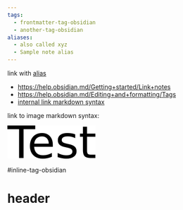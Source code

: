 ```yaml
---
tags:
  - frontmatter-tag-obsidian
  - another-tag-obsidian
aliases:
  - also called xyz
  - Sample note alias
---
```


link with [alias](folder/Second%20sample%20note.md)


- https://help.obsidian.md/Getting+started/Link+notes
- https://help.obsidian.md/Editing+and+formatting/Tags
- [internal link markdown syntax](folder/Second%20sample%20note.md)

link to image markdown syntax:

![markdown image](test.png)

#inline-tag-obsidian

# header